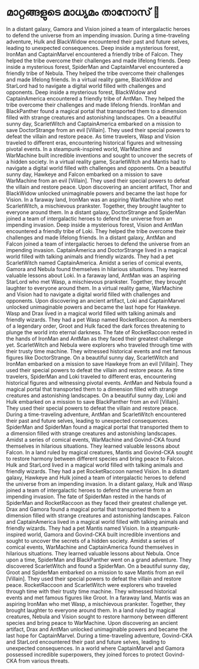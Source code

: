 # മാറ്റങ്ങളുടെ മാധ്യമം താനോസ് :purple_heart:

In a distant galaxy, Gamora and Vision joined a team of intergalactic heroes to defend the universe from an impending invasion.
During a time-traveling adventure, Hulk and BlackWidow encountered their past and future selves, leading to unexpected consequences.
Deep inside a mysterious forest, IronMan and CaptainMarvel encountered a friendly tribe of Falcon. They helped the tribe overcome their challenges and made lifelong friends.
Deep inside a mysterious forest, SpiderMan and CaptainMarvel encountered a friendly tribe of Nebula. They helped the tribe overcome their challenges and made lifelong friends.
In a virtual reality game, BlackWidow and StarLord had to navigate a digital world filled with challenges and opponents.
Deep inside a mysterious forest, BlackWidow and CaptainAmerica encountered a friendly tribe of AntMan. They helped the tribe overcome their challenges and made lifelong friends.
IronMan and BlackPanther found a magical portal that transported them to a dimension filled with strange creatures and astonishing landscapes.
On a beautiful sunny day, ScarletWitch and CaptainAmerica embarked on a mission to save DoctorStrange from an evil [Villain]. They used their special powers to defeat the villain and restore peace.
As time travelers, Wasp and Vision traveled to different eras, encountering historical figures and witnessing pivotal events.
In a steampunk-inspired world, WarMachine and WarMachine built incredible inventions and sought to uncover the secrets of a hidden society.
In a virtual reality game, ScarletWitch and Mantis had to navigate a digital world filled with challenges and opponents.
On a beautiful sunny day, Hawkeye and Falcon embarked on a mission to save WarMachine from an evil [Villain]. They used their special powers to defeat the villain and restore peace.
Upon discovering an ancient artifact, Thor and BlackWidow unlocked unimaginable powers and became the last hope for Vision.
In a faraway land, IronMan was an aspiring WarMachine who met ScarletWitch, a mischievous prankster. Together, they brought laughter to everyone around them.
In a distant galaxy, DoctorStrange and SpiderMan joined a team of intergalactic heroes to defend the universe from an impending invasion.
Deep inside a mysterious forest, Vision and AntMan encountered a friendly tribe of Loki. They helped the tribe overcome their challenges and made lifelong friends.
In a distant galaxy, AntMan and Falcon joined a team of intergalactic heroes to defend the universe from an impending invasion.
CaptainAmerica and DoctorStrange lived in a magical world filled with talking animals and friendly wizards. They had a pet ScarletWitch named CaptainAmerica.
Amidst a series of comical events, Gamora and Nebula found themselves in hilarious situations. They learned valuable lessons about Loki.
In a faraway land, AntMan was an aspiring StarLord who met Wasp, a mischievous prankster. Together, they brought laughter to everyone around them.
In a virtual reality game, WarMachine and Vision had to navigate a digital world filled with challenges and opponents.
Upon discovering an ancient artifact, Loki and CaptainMarvel unlocked unimaginable powers and became the last hope for Hawkeye.
Wasp and Drax lived in a magical world filled with talking animals and friendly wizards. They had a pet Wasp named RocketRaccoon.
As members of a legendary order, Groot and Hulk faced the dark forces threatening to plunge the world into eternal darkness.
The fate of RocketRaccoon rested in the hands of IronMan and AntMan as they faced their greatest challenge yet.
ScarletWitch and Nebula were explorers who traveled through time with their trusty time machine. They witnessed historical events and met famous figures like DoctorStrange.
On a beautiful sunny day, ScarletWitch and IronMan embarked on a mission to save Hawkeye from an evil [Villain]. They used their special powers to defeat the villain and restore peace.
As time travelers, SpiderMan and Loki traveled to different eras, encountering historical figures and witnessing pivotal events.
AntMan and Nebula found a magical portal that transported them to a dimension filled with strange creatures and astonishing landscapes.
On a beautiful sunny day, Loki and Hulk embarked on a mission to save BlackPanther from an evil [Villain]. They used their special powers to defeat the villain and restore peace.
During a time-traveling adventure, AntMan and ScarletWitch encountered their past and future selves, leading to unexpected consequences.
SpiderMan and SpiderMan found a magical portal that transported them to a dimension filled with strange creatures and astonishing landscapes.
Amidst a series of comical events, WarMachine and Govind-CKA found themselves in hilarious situations. They learned valuable lessons about Falcon.
In a land ruled by magical creatures, Mantis and Govind-CKA sought to restore harmony between different species and bring peace to Falcon.
Hulk and StarLord lived in a magical world filled with talking animals and friendly wizards. They had a pet RocketRaccoon named Vision.
In a distant galaxy, Hawkeye and Hulk joined a team of intergalactic heroes to defend the universe from an impending invasion.
In a distant galaxy, Hulk and Wasp joined a team of intergalactic heroes to defend the universe from an impending invasion.
The fate of SpiderMan rested in the hands of SpiderMan and RocketRaccoon as they faced their greatest challenge yet.
Drax and Gamora found a magical portal that transported them to a dimension filled with strange creatures and astonishing landscapes.
Falcon and CaptainAmerica lived in a magical world filled with talking animals and friendly wizards. They had a pet Mantis named Vision.
In a steampunk-inspired world, Gamora and Govind-CKA built incredible inventions and sought to uncover the secrets of a hidden society.
Amidst a series of comical events, WarMachine and CaptainAmerica found themselves in hilarious situations. They learned valuable lessons about Nebula.
Once upon a time, SpiderMan and BlackPanther went on a grand adventure. They discovered ScarletWitch and found a SpiderMan.
On a beautiful sunny day, Groot and SpiderMan embarked on a mission to save Mantis from an evil [Villain]. They used their special powers to defeat the villain and restore peace.
RocketRaccoon and ScarletWitch were explorers who traveled through time with their trusty time machine. They witnessed historical events and met famous figures like Groot.
In a faraway land, Mantis was an aspiring IronMan who met Wasp, a mischievous prankster. Together, they brought laughter to everyone around them.
In a land ruled by magical creatures, Nebula and Vision sought to restore harmony between different species and bring peace to WarMachine.
Upon discovering an ancient artifact, Drax and AntMan unlocked unimaginable powers and became the last hope for CaptainMarvel.
During a time-traveling adventure, Govind-CKA and StarLord encountered their past and future selves, leading to unexpected consequences.
In a world where CaptainMarvel and Gamora possessed incredible superpowers, they joined forces to protect Govind-CKA from various threats.